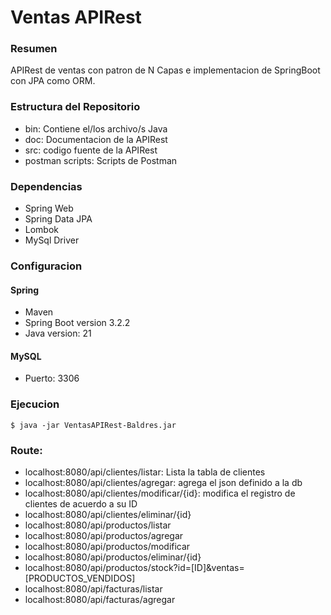 # Ventas APIRest

### Resumen
APIRest de ventas con patron de N Capas e implementacion de SpringBoot con JPA como ORM.

### Estructura del Repositorio

- bin: Contiene el/los archivo/s Java
- doc: Documentacion de la APIRest
- src: codigo fuente de la APIRest
- postman scripts: Scripts de Postman


### Dependencias
- Spring Web
- Spring Data JPA
- Lombok
- MySql Driver

### Configuracion
#### Spring
- Maven
- Spring Boot version 3.2.2
- Java version: 21

#### MySQL
- Puerto: 3306

### Ejecucion

`$ java -jar VentasAPIRest-Baldres.jar`

### Route:
- localhost:8080/api/clientes/listar: Lista la tabla de clientes
- localhost:8080/api/clientes/agregar: agrega el json definido a la db
- localhost:8080/api/clientes/modificar/{id}: modifica el registro de clientes de acuerdo a su ID
- localhost:8080/api/clientes/eliminar/{id}
- localhost:8080/api/productos/listar
- localhost:8080/api/productos/agregar
- localhost:8080/api/productos/modificar
- localhost:8080/api/productos/eliminar/{id}
- localhost:8080/api/productos/stock?id=[ID]&ventas=[PRODUCTOS_VENDIDOS]
- localhost:8080/api/facturas/listar
- localhost:8080/api/facturas/agregar



